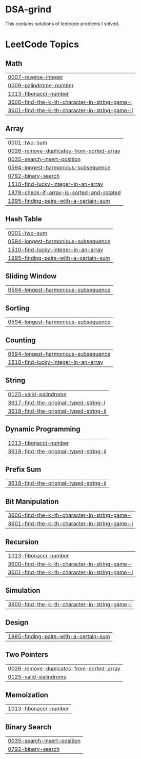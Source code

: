 # DSA-grind
This contains solutions of leetcode problems I solved..

<!---LeetCode Topics Start-->
# LeetCode Topics
## Math
|  |
| ------- |
| [0007-reverse-integer](https://github.com/itsdevansh5/DSA-grind/tree/master/0007-reverse-integer) |
| [0009-palindrome-number](https://github.com/itsdevansh5/DSA-grind/tree/master/0009-palindrome-number) |
| [1013-fibonacci-number](https://github.com/itsdevansh5/DSA-grind/tree/master/1013-fibonacci-number) |
| [3600-find-the-k-th-character-in-string-game-i](https://github.com/itsdevansh5/DSA-grind/tree/master/3600-find-the-k-th-character-in-string-game-i) |
| [3601-find-the-k-th-character-in-string-game-ii](https://github.com/itsdevansh5/DSA-grind/tree/master/3601-find-the-k-th-character-in-string-game-ii) |
## Array
|  |
| ------- |
| [0001-two-sum](https://github.com/itsdevansh5/DSA-grind/tree/master/0001-two-sum) |
| [0026-remove-duplicates-from-sorted-array](https://github.com/itsdevansh5/DSA-grind/tree/master/0026-remove-duplicates-from-sorted-array) |
| [0035-search-insert-position](https://github.com/itsdevansh5/DSA-grind/tree/master/0035-search-insert-position) |
| [0594-longest-harmonious-subsequence](https://github.com/itsdevansh5/DSA-grind/tree/master/0594-longest-harmonious-subsequence) |
| [0792-binary-search](https://github.com/itsdevansh5/DSA-grind/tree/master/0792-binary-search) |
| [1510-find-lucky-integer-in-an-array](https://github.com/itsdevansh5/DSA-grind/tree/master/1510-find-lucky-integer-in-an-array) |
| [1878-check-if-array-is-sorted-and-rotated](https://github.com/itsdevansh5/DSA-grind/tree/master/1878-check-if-array-is-sorted-and-rotated) |
| [1995-finding-pairs-with-a-certain-sum](https://github.com/itsdevansh5/DSA-grind/tree/master/1995-finding-pairs-with-a-certain-sum) |
## Hash Table
|  |
| ------- |
| [0001-two-sum](https://github.com/itsdevansh5/DSA-grind/tree/master/0001-two-sum) |
| [0594-longest-harmonious-subsequence](https://github.com/itsdevansh5/DSA-grind/tree/master/0594-longest-harmonious-subsequence) |
| [1510-find-lucky-integer-in-an-array](https://github.com/itsdevansh5/DSA-grind/tree/master/1510-find-lucky-integer-in-an-array) |
| [1995-finding-pairs-with-a-certain-sum](https://github.com/itsdevansh5/DSA-grind/tree/master/1995-finding-pairs-with-a-certain-sum) |
## Sliding Window
|  |
| ------- |
| [0594-longest-harmonious-subsequence](https://github.com/itsdevansh5/DSA-grind/tree/master/0594-longest-harmonious-subsequence) |
## Sorting
|  |
| ------- |
| [0594-longest-harmonious-subsequence](https://github.com/itsdevansh5/DSA-grind/tree/master/0594-longest-harmonious-subsequence) |
## Counting
|  |
| ------- |
| [0594-longest-harmonious-subsequence](https://github.com/itsdevansh5/DSA-grind/tree/master/0594-longest-harmonious-subsequence) |
| [1510-find-lucky-integer-in-an-array](https://github.com/itsdevansh5/DSA-grind/tree/master/1510-find-lucky-integer-in-an-array) |
## String
|  |
| ------- |
| [0125-valid-palindrome](https://github.com/itsdevansh5/DSA-grind/tree/master/0125-valid-palindrome) |
| [3617-find-the-original-typed-string-i](https://github.com/itsdevansh5/DSA-grind/tree/master/3617-find-the-original-typed-string-i) |
| [3618-find-the-original-typed-string-ii](https://github.com/itsdevansh5/DSA-grind/tree/master/3618-find-the-original-typed-string-ii) |
## Dynamic Programming
|  |
| ------- |
| [1013-fibonacci-number](https://github.com/itsdevansh5/DSA-grind/tree/master/1013-fibonacci-number) |
| [3618-find-the-original-typed-string-ii](https://github.com/itsdevansh5/DSA-grind/tree/master/3618-find-the-original-typed-string-ii) |
## Prefix Sum
|  |
| ------- |
| [3618-find-the-original-typed-string-ii](https://github.com/itsdevansh5/DSA-grind/tree/master/3618-find-the-original-typed-string-ii) |
## Bit Manipulation
|  |
| ------- |
| [3600-find-the-k-th-character-in-string-game-i](https://github.com/itsdevansh5/DSA-grind/tree/master/3600-find-the-k-th-character-in-string-game-i) |
| [3601-find-the-k-th-character-in-string-game-ii](https://github.com/itsdevansh5/DSA-grind/tree/master/3601-find-the-k-th-character-in-string-game-ii) |
## Recursion
|  |
| ------- |
| [1013-fibonacci-number](https://github.com/itsdevansh5/DSA-grind/tree/master/1013-fibonacci-number) |
| [3600-find-the-k-th-character-in-string-game-i](https://github.com/itsdevansh5/DSA-grind/tree/master/3600-find-the-k-th-character-in-string-game-i) |
| [3601-find-the-k-th-character-in-string-game-ii](https://github.com/itsdevansh5/DSA-grind/tree/master/3601-find-the-k-th-character-in-string-game-ii) |
## Simulation
|  |
| ------- |
| [3600-find-the-k-th-character-in-string-game-i](https://github.com/itsdevansh5/DSA-grind/tree/master/3600-find-the-k-th-character-in-string-game-i) |
## Design
|  |
| ------- |
| [1995-finding-pairs-with-a-certain-sum](https://github.com/itsdevansh5/DSA-grind/tree/master/1995-finding-pairs-with-a-certain-sum) |
## Two Pointers
|  |
| ------- |
| [0026-remove-duplicates-from-sorted-array](https://github.com/itsdevansh5/DSA-grind/tree/master/0026-remove-duplicates-from-sorted-array) |
| [0125-valid-palindrome](https://github.com/itsdevansh5/DSA-grind/tree/master/0125-valid-palindrome) |
## Memoization
|  |
| ------- |
| [1013-fibonacci-number](https://github.com/itsdevansh5/DSA-grind/tree/master/1013-fibonacci-number) |
## Binary Search
|  |
| ------- |
| [0035-search-insert-position](https://github.com/itsdevansh5/DSA-grind/tree/master/0035-search-insert-position) |
| [0792-binary-search](https://github.com/itsdevansh5/DSA-grind/tree/master/0792-binary-search) |
<!---LeetCode Topics End-->
